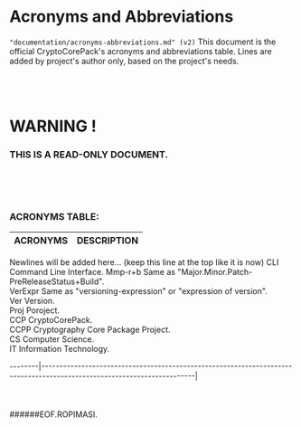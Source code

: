﻿<a name="presentation"></a>

# Acronyms and Abbreviations
`"documentation/acronyms-abbreviations.md" (v2)`
This document is the official CryptoCorePack's acronyms and abbreviations table. Lines are added by project's author only, based on the project's needs.  
&nbsp;  
&nbsp;  
&nbsp;  
# WARNING !  
### THIS IS A READ-ONLY DOCUMENT.
&nbsp;  
&nbsp;  
&nbsp;  
### ACRONYMS TABLE:
ACRONYMS|DESCRIPTION
--------|------------------------------------------------------------------------------------------------------------------------|  
                                                                                                                                 
Newlines will be added here... (keep this line at the top like it is now)
CLI      Command Line Interface.
Mmp-r+b  Same as "Major.Minor.Patch-PreReleaseStatus+Build".  
VerExpr  Same as "versioning-expression" or "expression of version".  
Ver      Version.  
Proj     Poroject.  
CCP      CryptoCorePack.  
CCPP     Cryptography Core Package Project.  
CS       Computer Science.  
IT       Information Technology.  
                                                                                                                                 
--------|------------------------------------------------------------------------------------------------------------------------|  
&nbsp;  
&nbsp;  
&nbsp;  
######EOF.ROPIMASI.  